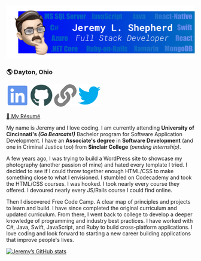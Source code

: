 ![ReadMe Banner](https://raw.githubusercontent.com/jeremylshepherd/jeremylshepherd/master/assets/ReadMeBanner.svg)

### :earth_americas: Dayton, Ohio

[![Icon](https://raw.githubusercontent.com/jeremylshepherd/jeremylshepherd/master/assets/linkedin.svg)](https://www.linkedin.com/in/jeremylshepherd)
[![Icon](https://raw.githubusercontent.com/jeremylshepherd/jeremylshepherd/master/assets/github.svg)](https://github.com/jeremylshepherd)
[![Icon](https://raw.githubusercontent.com/jeremylshepherd/jeremylshepherd/master/assets/link.svg)](http://jeremylshepherd.github.io)
[![Icon](https://raw.githubusercontent.com/jeremylshepherd/jeremylshepherd/master/assets/twitter.svg)](https://www.twitter.com/JeremyLShepherd)

[:page_with_curl: My Résumé](https://jeremylshepherd.github.io/assets/resume.pdf)

My name is Jeremy and I love coding. I am currently attending **University of Cincinnati's _(Go Bearcats!)_** Bachelor program for Software Application Development. I have an **Associate's degree** in **Software Development** (and one in Criminal Justice too) from **Sinclair College** _(pending internship)_.

A few years ago, I was trying to build a WordPress site to showcase my photography (another passion of mine) and hated every template I tried. I decided to see if I could throw together enough HTML/CSS to make something close to what I envisioned. I stumbled on Codecademy and took the HTML/CSS courses. I was hooked. I took nearly every course they offered. I devoured nearly every JS/Rails course I could find online.

Then I discovered Free Code Camp. A clear map of principles and projects to learn and build. I have since completed the original curriculum and updated curriculum. From there, I went back to college to develop a deeper knowledge of programming and industry best practices. I have worked with C#, Java, Swift, JavaScript, and Ruby to build cross-platform applications. I love coding and look forward to starting a new career building applications that improve people's lives.

[![Jeremy’s GitHub stats](https://github-readme-stats.vercel.app/api?username=jeremylshepherd)](https://github.com/anuraghazra/github-readme-stats)
